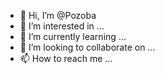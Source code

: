 - 👋 Hi, I’m @Pozoba
- 👀 I’m interested in ...
- 🌱 I’m currently learning ...
- 💞️ I’m looking to collaborate on ...
- 📫 How to reach me ...

<!---
Pozoba/Pozoba is a ✨ special ✨ repository because its `README.md` (this file) appears on your GitHub profile.
You can click the Preview link to take a look at your changes.
--->
